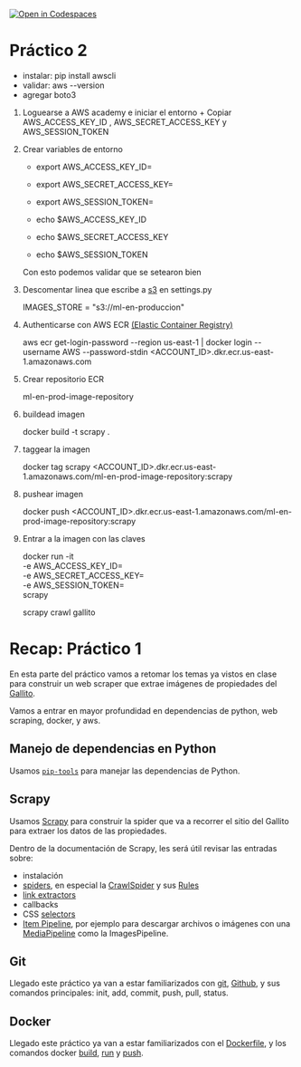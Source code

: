 [![Open in Codespaces](https://classroom.github.com/assets/launch-codespace-7f7980b617ed060a017424585567c406b6ee15c891e84e1186181d67ecf80aa0.svg)](https://classroom.github.com/open-in-codespaces?assignment_repo_id=11759554)

# Práctico 2 

- instalar: pip install awscli
- validar: aws --version
- agregar boto3

1. Loguearse a AWS academy e iniciar el entorno + Copiar AWS_ACCESS_KEY_ID ,  AWS_SECRET_ACCESS_KEY y  AWS_SESSION_TOKEN

2. Crear variables de entorno 

	- export AWS_ACCESS_KEY_ID= <YOUR-KEY>
	- export AWS_SECRET_ACCESS_KEY= <YOUR-KEY>
	- export AWS_SESSION_TOKEN= <YOUR-TOKEN>

	- echo $AWS_ACCESS_KEY_ID
	- echo $AWS_SECRET_ACCESS_KEY
	- echo $AWS_SESSION_TOKEN


	Con esto podemos validar que se setearon bien


3. Descomentar linea que escribe a [s3](https://aws.amazon.com/es/s3/) en settings.py
	
	IMAGES_STORE = "s3://ml-en-produccion"


4. Authenticarse con AWS ECR [(Elastic Container Registry)](https://aws.amazon.com/es/ecr/)

	aws ecr get-login-password --region us-east-1 | docker login --username AWS --password-stdin <ACCOUNT_ID>.dkr.ecr.us-east-1.amazonaws.com


5. Crear repositorio ECR 

	ml-en-prod-image-repository
	
5. buildead imagen 

	docker build -t scrapy .

6. taggear la imagen

	docker tag scrapy <ACCOUNT_ID>.dkr.ecr.us-east-1.amazonaws.com/ml-en-prod-image-repository:scrapy

7. pushear imagen


	docker push <ACCOUNT_ID>.dkr.ecr.us-east-1.amazonaws.com/ml-en-prod-image-repository:scrapy


8. Entrar a la imagen con las claves

	docker run -it \
-e AWS_ACCESS_KEY_ID=<YOUR-KEY> \
-e AWS_SECRET_ACCESS_KEY=<YOUR-SECRET-KEY> \
-e AWS_SESSION_TOKEN=<YOUR-TOKEN> \
scrapy

	scrapy crawl gallito



# Recap: Práctico 1

En esta parte del práctico vamos a retomar los temas ya vistos en clase para construir un web scraper que extrae imágenes de propiedades del [Gallito](gallito.com.uy/).

Vamos a entrar en mayor profundidad en dependencias de python, web scraping, docker, y aws.

## Manejo de dependencias en Python
Usamos [`pip-tools`](https://pip-tools.readthedocs.io/en/latest/) para manejar las dependencias de Python. 
## Scrapy

Usamos [Scrapy](https://docs.scrapy.org/en/latest/) para construir la spider que va a recorrer el sitio del Gallito para extraer los datos de las propiedades.

Dentro de la documentación de Scrapy, les será útil revisar las entradas sobre:
* instalación
* [spiders](https://docs.scrapy.org/en/latest/topics/spiders.html), en especial la [CrawlSpider](https://docs.scrapy.org/en/latest/topics/spiders.html#crawlspider) y sus [Rules](https://docs.scrapy.org/en/latest/topics/spiders.html#crawling-rules)
* [link extractors](https://docs.scrapy.org/en/latest/topics/link-extractors.html)
* callbacks
* CSS [selectors](https://docs.scrapy.org/en/latest/topics/selectors.html)
* [Item Pipeline](https://docs.scrapy.org/en/latest/topics/item-pipeline.html), por ejemplo para descargar archivos o imágenes con una [MediaPipeline](https://docs.scrapy.org/en/latest/topics/media-pipeline.html) como la ImagesPipeline.

## Git

Llegado este práctico ya van a estar familiarizados con [git](https://git-scm.com/docs), [Github](https://github.com/), y sus comandos principales: init, add, commit, push, pull, status.

## Docker

Llegado este práctico ya van a estar familiarizados con el [Dockerfile](https://docs.docker.com/engine/reference/builder/), y los comandos docker [build](https://docs.docker.com/engine/reference/commandline/build/), [run](https://docs.docker.com/engine/reference/commandline/run/) y [push](https://docs.docker.com/engine/reference/commandline/push/). 
